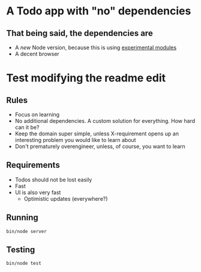 # A Todo app with "no" dependencies

## That being said, the dependencies are

- A _new_ Node version, because this is using [experimental modules](https://nodejs.org/api/esm.html)
- A decent browser

# Test modifying the readme edit

## Rules

- Focus on learning
- No additional dependencies. A custom solution for everything. How hard can it be?
- Keep the domain super simple, unless X-requirement opens up an interesting problem you would like to learn about
- Don't prematurely overengineer, unless, of course, you want to learn

## Requirements

- Todos should not be lost easily
- Fast
- UI is also very fast
  - Optimistic updates (everywhere?)

## Running

```
bin/node server
```

## Testing

```
bin/node test
```
